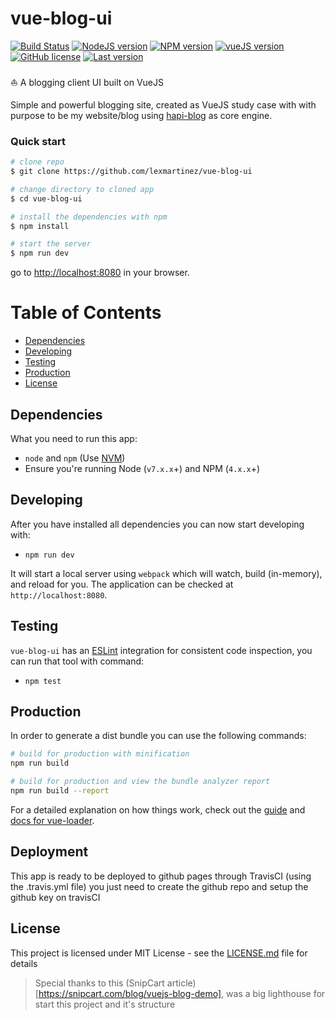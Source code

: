 # vue-blog-ui
[![Build Status](https://travis-ci.org/lexmartinez/vue-blog-ui.svg?branch=master)](https://travis-ci.org/lexmartinez/vue-blog-ui)
[![NodeJS version](https://img.shields.io/badge/node-v7.10.1-green.svg)](https://nodejs.org/es/)
[![NPM version](https://img.shields.io/badge/npm-v4.2.0-red.svg)](https://www.npmjs.com/)
[![vueJS version](https://img.shields.io/badge/vueJS-v2.9.1-green.svg)](https://vuejs.org/)
[![GitHub license](https://img.shields.io/github/license/lexmartinez/vue-blog-ui.svg)](https://github.com/lexmartinez/vue-blog-ui/blob/master/LICENSE.md)
[![Last version](https://img.shields.io/badge/vue--blog--ui-v1.0.0-lightgrey.svg)](https://github.com/lexmartinez/vue-blog-ui/blob/master/CHANGELOG.md)
<br/><br/>
:boat: A blogging client UI built on VueJS <br/>

Simple and powerful blogging site, created as VueJS study case with with purpose to be my website/blog using [hapi-blog](https://github.com/lexmartinez/hapi-blog) as core engine.


### Quick start

```bash
# clone repo
$ git clone https://github.com/lexmartinez/vue-blog-ui

# change directory to cloned app
$ cd vue-blog-ui

# install the dependencies with npm
$ npm install

# start the server
$ npm run dev
```
go to [http://localhost:8080](http://localhost:8080) in your browser.

# Table of Contents

* [Dependencies](#dependencies)
* [Developing](#developing)
* [Testing](#testing)
* [Production](#production)
* [License](#license)

## Dependencies
 
 What you need to run this app:
 * `node` and `npm` (Use [NVM](https://github.com/creationix/nvm))
 * Ensure you're running Node (`v7.x.x`+) and NPM (`4.x.x`+)
 
 ## Developing
 
 After you have installed all dependencies you can now start developing with:
 
 * `npm run dev`
 
 It will start a local server using `webpack` which will watch, build (in-memory), and reload for you. The application can be checked at `http://localhost:8080`.

 ## Testing
 
 `vue-blog-ui` has an [ESLint](https://eslint.org/) integration for consistent code inspection, you can run that tool with command:
 
 * `npm test`
 
## Production

In order to generate a dist bundle you can use the following commands:

``` bash
# build for production with minification
npm run build

# build for production and view the bundle analyzer report
npm run build --report
```

For a detailed explanation on how things work, check out the [guide](http://vuejs-templates.github.io/webpack/) and [docs for vue-loader](http://vuejs.github.io/vue-loader).

 ## Deployment
  
This app is ready to be deployed to github pages through TravisCI (using the .travis.yml file) you just need to create the github repo and setup the github key on travisCI

## License

This project is licensed under MIT License - see the [LICENSE.md](https://github.com/lexmartinez/vue-blog-ui/blob/master/LICENSE.md) file for details

> Special thanks to this (SnipCart article)[https://snipcart.com/blog/vuejs-blog-demo], was a big lighthouse for start this project and it's structure
